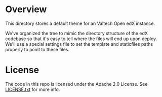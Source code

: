 Overview
========
This directory stores a default theme for an Valtech Open edX instance.

We've organized the tree to mimic the directory structure of the edX
codebase so that it's easy to tell where the files will end up upon
deploy. We'll use a special settings file to set the template and
staticfiles paths properly to point to these files.


License
=======

The code in this repo is licensed under the Apache 2.0 License.
See [LICENSE.txt](LICENSE.txt) for more info.

